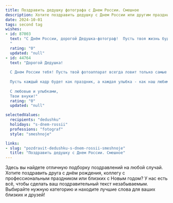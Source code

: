 ```yaml
---
title: Поздравить дедушку фотографа с Днем России. Смешное
description: Хотите поздравить дедушку с Днем России или другим праздником? Наш ИИ создаст незабываемое поздравление, а вы обязательно выделитесь среди других.  
date: 2024-10-01
tags: second tag
wishes:
- id: 87003
  text: "С Днём России, дорогой Дедушка-фотограф!  Пусть твоя жизнь будет ярче, чем самые удачные снимки, а настроение — позитивнее, чем твоя лучшая обработка!  Надеюсь,  ты не запечатлел ни одной скучной минуты сегодня!  Ура!
  "
  rating: "0"
  updated: "null"
- id: 44764
  text: "Дорогой Дедушка!
  
  С Днем России тебя! Пусть твой фотоаппарат всегда ловит только самые яркие моменты жизни, а не только морщины и странные выражения лиц! Желаю, чтобы на твоих снимках вечно стояла весна, а за спиной не шептались «Академия фотографического флога»!
  
  Пусть каждый кадр будет как праздник, а каждая улыбка - как наш любимый триколор! С голубым небом, белыми облаками и красными парусами надежд! Береги свой объектив, и помни – лучший кадр всегда будет в твоем сердце!
  
  С любовью и улыбками,
  Твои внуки!"
  rating: "0"
  updated: "null"

selectedValues:
  recipients: "dedushku"
  holidays: "s-dnem-rossii"
  professions: "fotograf"
  style: "smeshnoje"

links:
- slug: "pozdravit-dedushku-s-dnem-rossii-smeshnoje"
  title: "Поздравить дедушку с Днем России. Смешное"
---
```


Здесь вы найдете отличную подборку поздравлений на любой случай.
Хотите поздравить друга с днём рождения, коллегу с профессиональным праздником или близких с Новым годом? У нас есть всё, чтобы сделать ваш поздравительный текст незабываемым. Выбирайте нужную категорию и находите лучшие слова для ваших близких и друзей!
